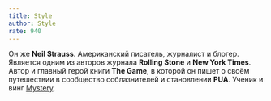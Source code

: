 ```yaml
---
title: Style
author: Style
rate: 940
---
```


Он же **Neil Strauss**. Американский писатель, журналист и блогер. Является одним из авторов журнала **Rolling Stone** и **New York Times**. Автор и главный герой книги **The Game**, в которой он пишет о своём путешествии в сообщество соблазнителей и становлении **PUA**. Ученик и винг [Mystery](/authors/mystery).